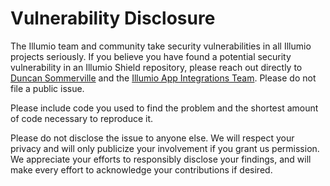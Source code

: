 # Vulnerability Disclosure

The Illumio team and community take security vulnerabilities in all Illumio projects seriously. If you believe you have found a potential security vulnerability in an Illumio Shield repository, please reach out directly to [Duncan Sommerville](mailto:duncan.sommerville@illumio.com) and the [Illumio App Integrations Team](mailto:app-integrations@illumio.com). Please do not file a public issue.  

Please include code you used to find the problem and the shortest amount of code necessary to reproduce it.  

Please do not disclose the issue to anyone else. We will respect your privacy and will only publicize your involvement if you grant us permission. We appreciate your efforts to responsibly disclose your findings, and will make every effort to acknowledge your contributions if desired.  
